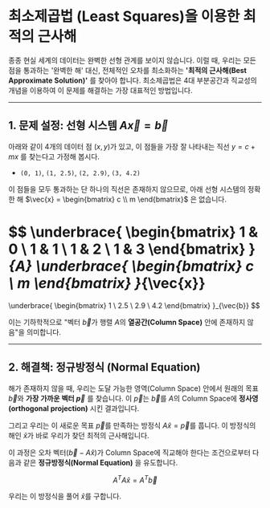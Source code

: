 # 최소제곱법 (Least Squares)을 이용한 최적의 근사해

종종 현실 세계의 데이터는 완벽한 선형 관계를 보이지 않습니다. 이럴 때, 우리는 모든 점을 통과하는 '완벽한 해' 대신, 전체적인 오차를 최소화하는 **'최적의 근사해(Best Approximate Solution)'** 를 찾아야 합니다. 최소제곱법은 4대 부분공간과 직교성의 개념을 이용하여 이 문제를 해결하는 가장 대표적인 방법입니다.

---

## 1. 문제 설정: 선형 시스템 $A\vec{x} = \vec{b}$

아래와 같이 4개의 데이터 점 $(x, y)$가 있고, 이 점들을 가장 잘 나타내는 직선 $y = c + mx$ 를 찾는다고 가정해 봅시다.

* `(0, 1)`, `(1, 2.5)`, `(2, 2.9)`, `(3, 4.2)`

이 점들을 모두 통과하는 단 하나의 직선은 존재하지 않으므로, 아래 선형 시스템의 정확한 해 $\vec{x} = \begin{bmatrix} c \\ m \end{bmatrix}$ 은 없습니다.

$$
\underbrace{
\begin{bmatrix}
1 & 0 \\
1 & 1 \\
1 & 2 \\
1 & 3
\end{bmatrix}
}_{A}
\underbrace{
\begin{bmatrix}
c \\
m
\end{bmatrix}
}_{\vec{x}}
=
\underbrace{
\begin{bmatrix}
1 \\
2.5 \\
2.9 \\
4.2
\end{bmatrix}
}_{\vec{b}}
$$

이는 기하학적으로 "벡터 $\vec{b}$가 행렬 $A$의 **열공간(Column Space)** 안에 존재하지 않음"을 의미합니다.

---

## 2. 해결책: 정규방정식 (Normal Equation)

해가 존재하지 않을 때, 우리는 도달 가능한 영역(Column Space) 안에서 원래의 목표 $\vec{b}$와 **가장 가까운 벡터 $\vec{p}$** 를 찾습니다. 이 $\vec{p}$는 $\vec{b}$를 $A$의 Column Space에 **정사영(orthogonal projection)** 시킨 결과입니다.

그리고 우리는 이 새로운 목표 $\vec{p}$를 만족하는 방정식 $A\hat{x} = \vec{p}$를 풉니다. 이 방정식의 해인 $\hat{x}$가 바로 우리가 찾던 최적의 근사해입니다.

이 과정은 오차 벡터($\vec{b} - A\hat{x}$)가 Column Space에 직교해야 한다는 조건으로부터 다음과 같은 **정규방정식(Normal Equation)** 을 유도합니다.

$$ A^T A \hat{x} = A^T \vec{b} $$

우리는 이 방정식을 풀어 $\hat{x}$를 구합니다.